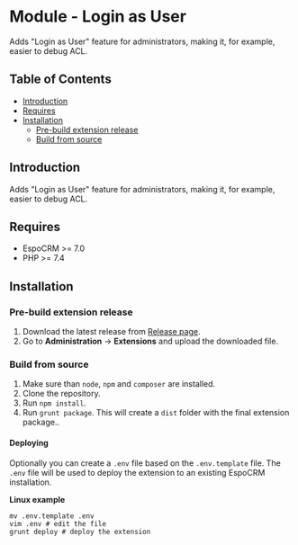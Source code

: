 # Module - Login as User

Adds "Login as User" feature for administrators, making it, for example, easier to debug ACL.

## Table of Contents

* [Introduction](#introduction)
* [Requires](#requires)
* [Installation](#installation)
    * [Pre-build extension release](#pre-build-extension-release)
    * [Build from source](#build-from-source)

## Introduction

Adds "Login as User" feature for administrators, making it, for example, easier to debug ACL.

## Requires

- EspoCRM >= 7.0
- PHP >= 7.4

## Installation

### Pre-build extension release

1. Download the latest release from [Release page](https://gitlab.apertia.cz/autocrm/modules/login-as-user/-/releases).
2. Go to **Administration** -> **Extensions** and upload the downloaded file.

### Build from source

1. Make sure than `node`, `npm` and `composer` are installed.
2. Clone the repository.
3. Run `npm install`.
4. Run `grunt package`. This will create a `dist` folder with the final extension package..

#### Deploying

Optionally you can create a `.env` file based on the `.env.template` file. The `.env` file will be used to deploy the
extension to an existing EspoCRM installation.

**Linux example**

```shell
mv .env.template .env
vim .env # edit the file
grunt deploy # deploy the extension
```
